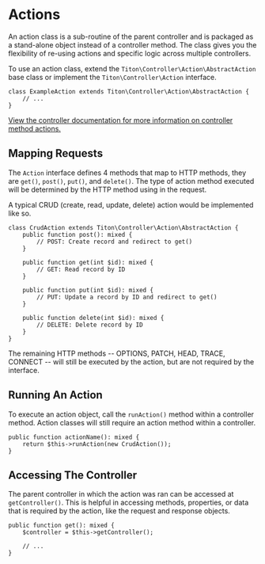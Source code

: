 # Actions #

An action class is a sub-routine of the parent controller and is packaged as a stand-alone object instead of a controller method.
The class gives you the flexibility of re-using actions and specific logic across multiple controllers.

To use an action class, extend the `Titon\Controller\Action\AbstractAction` base class or implement the 
`Titon\Controller\Action` interface.

```hack
class ExampleAction extends Titon\Controller\Action\AbstractAction {
    // ...
}
```

[View the controller documentation for more information on controller method actions.](controllers.md)

## Mapping Requests ##

The `Action` interface defines 4 methods that map to HTTP methods, they are `get()`, `post()`, `put()`, and `delete()`. 
The type of action method executed will be determined by the HTTP method using in the request.

A typical CRUD (create, read, update, delete) action would be implemented like so.

```hack
class CrudAction extends Titon\Controller\Action\AbstractAction {
    public function post(): mixed {
        // POST: Create record and redirect to get()
    }
    
    public function get(int $id): mixed {
        // GET: Read record by ID
    }
    
    public function put(int $id): mixed {
        // PUT: Update a record by ID and redirect to get()
    }
    
    public function delete(int $id): mixed {
        // DELETE: Delete record by ID
    }
}
```

The remaining HTTP methods -- OPTIONS, PATCH, HEAD, TRACE, CONNECT -- will still be executed by the action, 
but are not required by the interface.

## Running An Action ##

To execute an action object, call the `runAction()` method within a controller method. 
Action classes will still require an action method within a controller.

```hack
public function actionName(): mixed {
    return $this->runAction(new CrudAction());
}
```

## Accessing The Controller ##

The parent controller in which the action was ran can be accessed at `getController()`. 
This is helpful in accessing methods, properties, or data that is required by the action, 
like the request and response objects.

```hack
public function get(): mixed {
    $controller = $this->getController();
    
    // ...
}
```